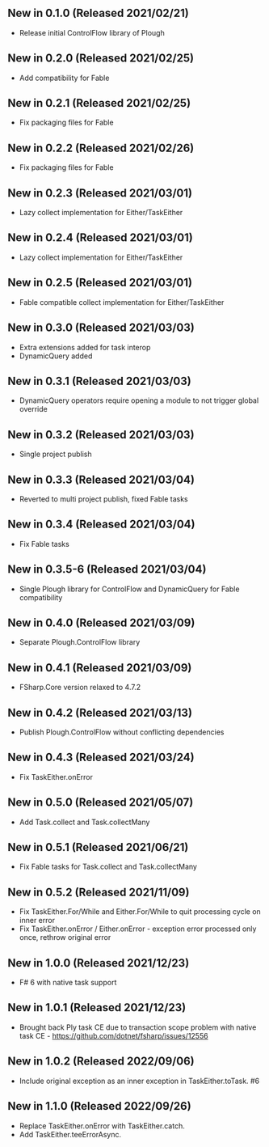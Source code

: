 ## New in 0.1.0 (Released 2021/02/21)
* Release initial ControlFlow library of Plough

## New in 0.2.0 (Released 2021/02/25)
* Add compatibility for Fable

## New in 0.2.1 (Released 2021/02/25)
* Fix packaging files for Fable

## New in 0.2.2 (Released 2021/02/26)
* Fix packaging files for Fable

## New in 0.2.3 (Released 2021/03/01)
* Lazy collect implementation for Either/TaskEither

## New in 0.2.4 (Released 2021/03/01)
* Lazy collect implementation for Either/TaskEither

## New in 0.2.5 (Released 2021/03/01)
* Fable compatible collect implementation for Either/TaskEither

## New in 0.3.0 (Released 2021/03/03)
* Extra extensions added for task interop
* DynamicQuery added

## New in 0.3.1 (Released 2021/03/03)
* DynamicQuery operators require opening a module to not trigger global override

## New in 0.3.2 (Released 2021/03/03)
* Single project publish

## New in 0.3.3 (Released 2021/03/04)
* Reverted to multi project publish, fixed Fable tasks

## New in 0.3.4 (Released 2021/03/04)
* Fix Fable tasks

## New in 0.3.5-6 (Released 2021/03/04)
* Single Plough library for ControlFlow and DynamicQuery for Fable compatibility

## New in 0.4.0 (Released 2021/03/09)
* Separate Plough.ControlFlow library

## New in 0.4.1 (Released 2021/03/09)
* FSharp.Core version relaxed to 4.7.2

## New in 0.4.2 (Released 2021/03/13)
* Publish Plough.ControlFlow without conflicting dependencies

## New in 0.4.3 (Released 2021/03/24)
* Fix TaskEither.onError 

## New in 0.5.0 (Released 2021/05/07)
* Add Task.collect and Task.collectMany

## New in 0.5.1 (Released 2021/06/21)
* Fix Fable tasks for Task.collect and Task.collectMany

## New in 0.5.2 (Released 2021/11/09)
* Fix TaskEither.For/While and Either.For/While to quit processing cycle on inner error
* Fix TaskEither.onError / Either.onError - exception error processed only once, rethrow original error

## New in 1.0.0 (Released 2021/12/23)
* F# 6 with native task support

## New in 1.0.1 (Released 2021/12/23)
* Brought back Ply task CE due to transaction scope problem with native task CE - https://github.com/dotnet/fsharp/issues/12556

## New in 1.0.2 (Released 2022/09/06)
* Include original exception as an inner exception in TaskEither.toTask. #6

## New in 1.1.0 (Released 2022/09/26)
* Replace TaskEither.onError with TaskEither.catch.
* Add TaskEither.teeErrorAsync.